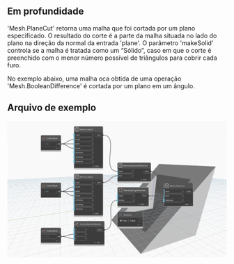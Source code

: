 ## Em profundidade
'Mesh.PlaneCut' retorna uma malha que foi cortada por um plano especificado. O resultado do corte é a parte da malha situada no lado do plano na direção da normal da entrada 'plane'. O parâmetro 'makeSolid' controla se a malha é tratada como um “Sólido”, caso em que o corte é preenchido com o menor número possível de triângulos para cobrir cada furo.

No exemplo abaixo, uma malha oca obtida de uma operação 'Mesh.BooleanDifference' é cortada por um plano em um ângulo.

## Arquivo de exemplo

![Example](./Autodesk.DesignScript.Geometry.Mesh.PlaneCut_img.jpg)
